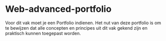 # Web-advanced-portfolio
Voor dit vak moet je een Portfolio indienen. Het nut van deze portfolio is om te bewijzen dat alle concepten en principes uit dit vak gekend zijn en praktisch kunnen toegepast worden. 
